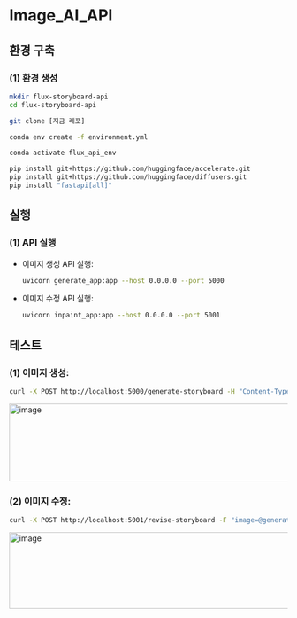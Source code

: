 # Image_AI_API
## 환경 구축  
### (1) 환경 생성  
```bash
mkdir flux-storyboard-api
cd flux-storyboard-api

git clone [지금 레포]

conda env create -f environment.yml
```

```bash
conda activate flux_api_env

pip install git+https://github.com/huggingface/accelerate.git
pip install git+https://github.com/huggingface/diffusers.git
pip install "fastapi[all]"
```

## 실행  
### (1) API 실행  

- 이미지 생성 API 실행:
  ```bash
  uvicorn generate_app:app --host 0.0.0.0 --port 5000
  ```
    
- 이미지 수정 API 실행:
  ```bash
  uvicorn inpaint_app:app --host 0.0.0.0 --port 5001
  ```
     


## 테스트  
### (1) 이미지 생성:
```bash
curl -X POST http://localhost:5000/generate-storyboard -H "Content-Type: application/json" -d '{"prompt": "[MOVIE-SHOTS] a cute cat programmer writing code on a laptop, anime style"}' --output generated_image.png
```
<img width="1116" height="140" alt="image" src="https://github.com/user-attachments/assets/f8965a6a-ab5d-435e-b4d9-cbaf4ada2267" />   

   
### (2) 이미지 수정:  
```bash
curl -X POST http://localhost:5001/revise-storyboard -F "image=@generated_image.png" -F "revised_prompt=[MOVIE-SHOTS] a tired dog programmer falling asleep on a laptop, anime style" --output revised_image.png
```
<img width="1118" height="138" alt="image" src="https://github.com/user-attachments/assets/08c411bc-c2e7-43b1-b38a-d8ecbdf53223" />  

